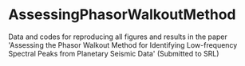 # AssessingPhasorWalkoutMethod
Data and codes for reproducing all figures and results in the paper 'Assessing the Phasor Walkout Method for Identifying Low-frequency Spectral Peaks from Planetary Seismic Data' (Submitted to SRL)
